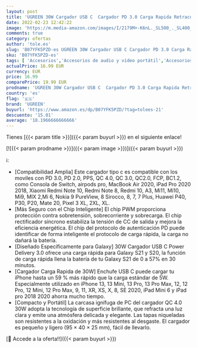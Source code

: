```yaml
---
layout: post
title: 'UGREEN 30W Cargador USB C  Cargador PD 3.0 Carga Rapida Retracompatible 20W  Enchufe USB C Admite PPS Compatible con Xiaomi Mi11 Redmi Note 10 iPhone 13 Pro MAX 12 X iPad Pro Macbook 12" Galaxy S21'
date: 2022-02-23 12:42:22
image: 'https://m.media-amazon.com/images/I/2179M+-K6nL._SL500_._SL400_.jpg'
comments: true
category: ofertas
author: 'tole.es'
slug: 'B07YFK5PZD-es UGREEN 30W Cargador USB C Cargador PD 3.0 Carga Rapida...'
sku: 'B07YFK5PZD-es'
tags: [ 'Accesorios','Accesorios de audio y vídeo portátil','Accesorios para reproductores de MP3','Accesorios para tablets','Audio y vídeo portátil','Cargadores para reproductores MP3','Cargadores y adaptadores para tablets','Electrónica','Informática','ipad','iphone','ugreen', ]
actualPrice: 16.99 EUR
currency: EUR
price: 16.99
comparePrice: 19.99 EUR
prodname: 'UGREEN 30W Cargador USB C  Cargador PD 3.0 Carga Rapida Retracompatible 20W  Enchufe USB C Admite PPS Compatible con Xiaomi Mi11 Redmi Note 10 iPhone 13 Pro MAX 12 X iPad Pro Macbook 12" Galaxy S21'
country: 'es'
flag: '🇪🇸'
brand: 'UGREEN'
buyurl: 'https://www.amazon.es/dp/B07YFK5PZD/?tag=tolees-21'
descuento: '15.01'
average: '18.1966666666666'
---
```


Tienes [{{< param title >}}]({{< param buyurl >}}) en el siguiente enlace!

[![{{< param prodname >}}]({{< param image >}})]({{< param buyurl >}})

ℹ️:

- [Compatibilidad Amplia] Este cargador tipo c es compatible con los moviles con PD 3.0, PD 2.0, PPS, QC 4.0, QC 3.0, QC2.0, FCP, BC1.2, como Consola de Switch, airpods pro, MacBook Air 2020, iPad Pro 2020 2018, Xiaomi Redmi Note 10, Redmi Note 8, Redmi 10, A3, Mi11, Mi10, Mi9, MIX 2,Mi 6, Nokia 9 PureView, 8 Sirocco, 8, 7, 7 Plus, Huawei P40, P30, P20, Mate 20, Pixel 3 XL, 2XL, XL.
- [Más Seguro con el Chip Inteligente] El chip PWM proporciona protección contra sobretensión, sobrecorriente y sobrecarga. El chip rectificador síncrono estabiliza la tensión de CC de salida y mejora la eficiencia energética. El chip del protocolo de autenticación PD puede identificar de forma inteligente el protocolo de carga rápida, la carga no dañará la batería.
- [Diseñado Específicamente para Galaxy] 30W Cargador USB C Power Delivery 3.0 ofrece una carga rápida para Galaxy S21 y S20, la función de carga rápida llena la batería de tu Galaxy S21 de 0 a 57% en 30 minutos.
- [Cargador Carga Rapida de 30W] Enchufe USB C puede cargar tu iPhone hasta un 59 % más rápido que la carga estándar de 5W. Especialmente utilizado en iPhone 13, 13 Mini, 13 Pro, 13 Pro Max, 12, 12 Pro, 12 Mini, 12 Pro Max, 9, 11, XR, XS, X, 8, SE 2020, iPad Mini 6 y iPad pro 2018 2020 ahorra mucho tiempo.
- [Compacto y Portátil] La carcasa ignífuga de PC del cargador QC 4.0 30W adopta la tecnología de superficie brillante, que refracta una luz clara y emite una atmósfera delicada y elegante. Las tapas niqueladas son resistentes a la oxidación y más resistentes al desgaste. El cargador es pequeño y ligero (95 × 40 × 25 mm), fácil de llevarlo.

[🛒 Accede a la oferta!!]({{< param buyurl >}})

